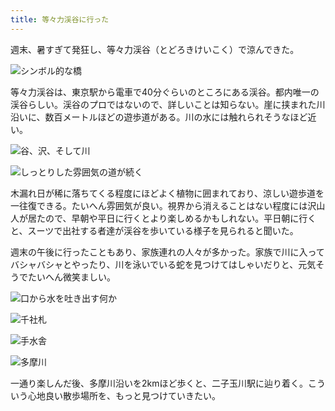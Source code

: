 ```yaml
---
title: 等々力渓谷に行った
---
```

週末、暑すぎて発狂し、等々力渓谷（とどろきけいこく）で涼んできた。

![](https://lh3.googleusercontent.com/bfzZsywhR4w2OWEGq0EvRAyZhWK5h9TYokosOVJz0-Q_zk96kTwd5dIUZakd_CNPXXHTf75hDFtlQ_iFtU0Lk1MkOBnbKhI6rG5VCHeiwXGHcORkNvEZt_1d8qVRYVlITi72csGDDFgk0rZVhB2OVOjYHGPfe8YlIO-hIRMTumIvIsKR1uBAvojT_WoyGA "シンボル的な橋")

等々力渓谷は、東京駅から電車で40分ぐらいのところにある渓谷。都内唯一の渓谷らしい。渓谷のプロではないので、詳しいことは知らない。崖に挟まれた川沿いに、数百メートルほどの遊歩道がある。川の水には触れられそうなほど近い。

![](https://lh5.googleusercontent.com/6Mvz2YghcYeH0VroIhQ_87J3x949AcqZqVSQoK3vfkkwE8yqs4Nkywi94YfiFp5gUUaEix_YC_7fQVdXjWUN0FBAVbOvUV5fufj_gOpWYz3vw2L4saobLsE-6qD9RapGHnC01ovdgCZL4sEU0G4y5IYcczxf4suHpd85q-e6PpG5wkUdTDwIQtLDhl3_Xw "谷、沢、そして川")

![](https://lh4.googleusercontent.com/2oLIlJpvSggSW3fjrsjCaWvksGpJVFjy_nE1bl2_f2KkZ5LhOJ6sxTOri2u20M76oOiMzAk1IALqXOcT2wIIfdMycPAdYH-zuGTVvS_2rr61QMPG23FLaKvMztmcFOqcJYjPDIZhlHokmHkt7A19z_JeuAzbjLct2g2qck8DrAN7AixallNMNAOxpzUl_g "しっとりした雰囲気の道が続く")

木漏れ日が稀に落ちてくる程度にほどよく植物に囲まれており、涼しい遊歩道を一往復できる。たいへん雰囲気が良い。視界から消えることはない程度には沢山人が居たので、早朝や平日に行くとより楽しめるかもしれない。平日朝に行くと、スーツで出社する者達が渓谷を歩いている様子を見られると聞いた。

週末の午後に行ったこともあり、家族連れの人々が多かった。家族で川に入ってバシャバシャとやったり、川を泳いでいる蛇を見つけてはしゃいだりと、元気そうでたいへん微笑ましい。

![](https://lh3.googleusercontent.com/rhJKjKv4jGDz-gGkLSN17rHMV4NX0HZlQiRGZvF9XYKFH99dSMOJTvFz7dr4GrKU7idVo09p_GsNM2C9YV2NZCNDHQJJBkMWx2qmdZvW9taT5_07o8yja-iO1jedluJJHUgPsWr8ZerUbuOFK3Z3rauUyNHUP5_aQEtEQGV7KWBlb4MoiN-jai7H3av59A "口から水を吐き出す何か")

![](https://lh6.googleusercontent.com/VvzFLbiB6XhwZX3Y34zx5CzQbIURYd4NdwSsPzPV-2ODxfXrj7eqZOGM6GfsWSuz8rmOlqeKvBZTNI1lU0d87p5fSv3EThwC54qjDbNh7SosK9uWKZwlENwq9HbsmykYljo5CkOrHddflJ7hVq2OH07tSu_zYM-5cBQBUtUg6hXc544VSXxZoBEkSPfpEA "千社札")

![](https://lh6.googleusercontent.com/EgVr59Kcl97ggzN1VBD8GKtURRibzfJj-CWjDylvQyr2Mo_edlxThCJ-5DBsXlwWkaVEewB5ZdCnrMIBuwoNkOWW25cP_uYVWkVH6A4dXWfpSNGYwGUEgQOOppJOvddpHWPl_zy3Nddx317oE0k0YbfLJAlKNYFOCb3CnZpHjGpveBw_buiTCNpvVfm_YA "手水舎")

![](https://lh6.googleusercontent.com/y0_Eyf7x537_LrIvjbz0my5LrdShvIKz7QjS194PorWcg-EcU3769eqCGZZ-FfU1nU7Llgs60f6Gt6Q8PSIwZK8QbyOlhY1_C0ce57knS7lwxkZrZJMVijktRLFXRRHxSJJqz9IrRCu6shRaFR3exbVzM_ITnJJnF0hJ4N_i2N-NHf01mnSsCcQkYEu5cg "多摩川")

一通り楽しんだ後、多摩川沿いを2kmほど歩くと、二子玉川駅に辿り着く。こういう心地良い散歩場所を、もっと見つけていきたい。
